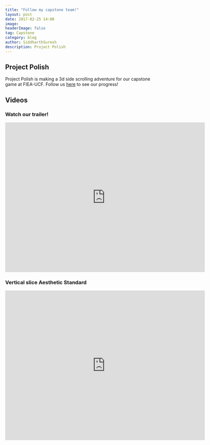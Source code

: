 ```yaml
---
title: "Follow my capstone team!"
layout: post
date: 2017-02-25 14:00
image:
headerImage: false
tag: Capstone
category: blog
author: SiddharthSuresh
description: Project Polish
---
```



## Project Polish

Project Polish is making a 3d side scrolling adventure for our capstone game at FIEA-UCF. 
Follow us [here](https://projectpolish.wordpress.com/) to see our progress!
 




## Videos

### Watch our trailer!

<iframe width="640" height="480" src="https://www.youtube.com/embed/mj0g4Abpfo8" frameborder="0" allowfullscreen></iframe>

### Vertical slice Aesthetic Standard

<iframe width="640" height="480" src="https://www.youtube.com/embed/gv8NyqrPPb8" frameborder="0" allowfullscreen></iframe>
